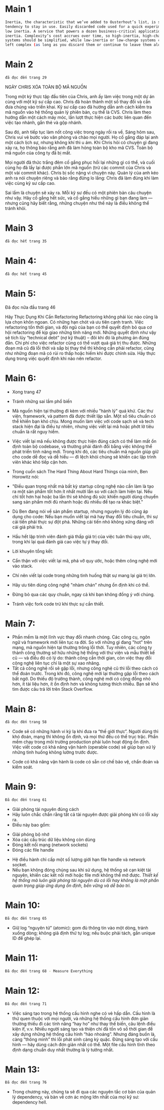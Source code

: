 # Main 1
```bash
Inertia, the characteristic that we’ve added to Ousterhout’s list, is software’s
tendency to stay in use. Easily discarded code used for a quick experiment has
low inertia. A service that powers a dozen business-critical applications has high
inertia. Complexity’s cost accrues over time, so high-inertia, high-change
systems should be simplified, while low-inertia or low-change systems can be
left complex (as long as you discard them or continue to leave them alone).
```
# Main 2
```bash
đã đọc đến trang 29
```
  NGÀY CHRIS XÓA TOÀN BỘ MÃ NGUỒN

  Trong một kỳ thực tập đầu tiên của Chris, anh ấy làm việc trong một dự án cùng với một kỹ sư cấp cao. Chris đã hoàn thành một số thay đổi và cần đưa chúng vào triển khai. Kỹ sư cấp cao đã hướng dẫn anh cách kiểm tra mã nguồn vào hệ thống quản lý phiên bản, cụ thể là CVS. Chris làm theo hướng dẫn một cách máy móc, lần lượt thực hiện các bước liên quan đến việc tạo nhánh, gắn thẻ và gộp nhánh.
  
  Sau đó, anh tiếp tục làm nốt công việc trong ngày rồi ra về. Sáng hôm sau, Chris vui vẻ bước vào văn phòng và chào mọi người. Họ cố gắng đáp lại anh một cách lịch sự, nhưng không khí thì u ám. Khi Chris hỏi có chuyện gì đang xảy ra, họ thông báo rằng anh đã làm hỏng toàn bộ kho mã CVS. Toàn bộ mã nguồn của công ty đã bị mất.
  
  Mọi người đã thức trắng đêm cố gắng phục hồi lại những gì có thể, và cuối cùng họ đã lấy lại được phần lớn mã nguồn (trừ các commit của Chris và một vài commit khác). Chris bị sốc nặng vì chuyện này. Quản lý của anh kéo anh ra nói chuyện riêng và bảo rằng đừng lo lắng: Chris đã làm đúng khi làm việc cùng kỹ sư cấp cao.
  
  Sai lầm là chuyện sẽ xảy ra. Mỗi kỹ sư đều có một phiên bản câu chuyện như vậy.
  Hãy cố gắng hết sức, và cố gắng hiểu những gì bạn đang làm — nhưng cũng hãy biết rằng, những chuyện như thế này là điều không thể tránh khỏi.

# Main 3
```bash
đã đọc hết trang 35
```
# Main 4:
```bash
đã đọc hết trang 45
```
# Main 5:
Đã đọc nữa đầu trang 46

Hãy Thực Dụng Khi Cần Refactoring
Refactoring không phải lúc nào cũng là lựa chọn khôn ngoan. Có những hạn chót và ưu tiên cạnh tranh. Việc refactoring tốn thời gian, và đội ngũ của bạn có thể quyết định bỏ qua cơ hội refactoring để kịp giao những tính năng mới. Những quyết định như vậy sẽ tích lũy “technical debt” (nợ kỹ thuật) – đôi khi đó là phương án đúng đắn. Chi phí cho việc refactor cũng có thể vượt quá giá trị thu được. Những đoạn mã cũ đã lỗi thời và sắp bị thay thế thì không cần phải refactor, cũng như những đoạn mã có rủi ro thấp hoặc hiếm khi được chỉnh sửa. Hãy thực dụng trong việc quyết định khi nào nên refactor.

# Main 6:
- Xong trang 47
- Tránh những sai lầm phổ biến
- Mã nguồn hiện tại thường đi kèm với nhiều "hành lý" quá khứ. Các thư viện, framework, và pattern đã được thiết lập sẵn. Một số tiêu chuẩn có thể khiến bạn khó chịu. Mong muốn làm việc với code sạch sẽ và tech stack hiện đại là điều tự nhiên, nhưng việc viết lại mã hoặc phớt lờ tiêu chuẩn là rất nguy hiểm.

- Việc viết lại mã nếu không được thực hiện đúng cách có thể làm mất ổn định toàn bộ codebase, và thường phải đánh đổi bằng việc không thể phát triển tính năng mới. Trong khi đó, các tiêu chuẩn mã nguồn giúp giữ cho code dễ đọc và dễ hiểu — đi lệch khỏi chúng sẽ khiến các lập trình viên khác khó tiếp cận hơn.

- Trong cuốn sách The Hard Thing About Hard Things của mình, Ben Horowitz nói:

- "Điều quan trọng nhất mà bất kỳ startup công nghệ nào cần làm là tạo ra một sản phẩm tốt hơn ít nhất mười lần so với cách làm hiện tại. Nếu chỉ tốt hơn hai hoặc ba lần thì sẽ không đủ sức khiến người dùng chuyển sang sản phẩm mới đủ nhanh hoặc đủ nhiều để tạo ra khác biệt."

- Dù Ben đang nói về sản phẩm startup, nhưng nguyên lý đó cũng áp dụng cho code:
Nếu bạn muốn viết lại mã hay thay đổi tiêu chuẩn, thì sự cải tiến phải thực sự đột phá.
Những cải tiến nhỏ không xứng đáng với cái giá phải trả.

- Hầu hết lập trình viên đánh giá thấp giá trị của việc tuân thủ quy ước, trong khi lại quá đánh giá cao việc tự ý thay đổi.

- Lời khuyên tổng kết:

- Cẩn thận với việc viết lại mã, phá vỡ quy ước, hoặc thêm công nghệ mới vào stack.

- Chỉ nên viết lại code trong những tình huống thật sự mang lại giá trị lớn.

- Hãy ưu tiên dùng công nghệ "nhàm chán" nhưng ổn định khi có thể.

- Đừng bỏ qua các quy chuẩn, ngay cả khi bạn không đồng ý với chúng.

- Tránh việc fork code trừ khi thực sự cần thiết.
# Main 7:
- Phần mềm là một lĩnh vực thay đổi nhanh chóng. Các công cụ, ngôn ngữ và framework mới liên tục ra đời. So với những gì đang "hot" trên mạng, mã nguồn hiện tại thường trông lỗi thời. Tuy nhiên, các công ty thành công thường sở hữu những hệ thống với thư viện và mẫu thiết kế cũ — và điều đó có lý do: thành công cần thời gian, còn việc thay đổi công nghệ liên tục chỉ là một sự xao nhãng.
- Tất cả công nghệ rồi sẽ gặp lỗi, nhưng công nghệ cũ thì lỗi theo cách có thể đoán trước. Trong khi đó, công nghệ mới lại thường gặp lỗi theo cách bất ngờ. Do thiếu độ trưởng thành, công nghệ mới có cộng đồng nhỏ hơn, ít tài liệu hơn, ít ổn định hơn và không tương thích nhiều. Bạn sẽ khó tìm được câu trả lời trên Stack Overflow.

# Main 8:
```bash
đã đọc đến trang 58
```
- Code sẽ có những hành vi kỳ lạ khi đưa ra “thế giới thực”. Người dùng thì khó đoán, mạng thì không ổn định, và mọi thứ đều có thể trục trặc. Phần mềm chạy trong môi trường production phải luôn hoạt động ổn định. Việc viết code có khả năng vận hành (operable code) sẽ giúp bạn xử lý những tình huống không lường trước được.

- Code có khả năng vận hành là code có sẵn cơ chế bảo vệ, chẩn đoán và kiểm soát.
# Main 9:
```bash
Đã đọc đến trang 61
```
- Giải phóng tài nguyên đúng cách
- Hãy luôn chắc chắn rằng tất cả tài nguyên được giải phóng khi có lỗi xảy ra.
- Điều này bao gồm:
+ Giải phóng bộ nhớ
+ Xóa các cấu trúc dữ liệu không còn dùng
+ Đóng kết nối mạng (network sockets)
+ Đóng các file handle
- Hệ điều hành chỉ cấp một số lượng giới hạn file handle và network socket.
- Nếu bạn không đóng chúng sau khi sử dụng, hệ thống sẽ cạn kiệt tài nguyên, khiến các kết nối mới hoặc file mới không thể mở được.
*Thiết kế hệ thống mà luôn giải phóng tài nguyên dù có lỗi hay không là một phần quan trọng giúp ứng dụng ổn định, bền vững và dễ bảo trì.*

# Main 10:
```bash
Đã đọc đến trang 65
```
- Giữ log “nguyên tử” (atomic): gom đủ thông tin vào một dòng, tránh xuống dòng; không giả định thứ tự log; nếu buộc phải tách, gắn unique ID để ghép lại.

# Main 11:
```bash
Đã đọc đến trang 68 - Measure Everything
```
# Main 12:
```bash
Đã đọc đến trang 71
```
- Việc sáng tạo trong hệ thống cấu hình nghe có vẻ hấp dẫn. Cấu hình là thứ quen thuộc với mọi người, và những hệ thống cấu hình đơn giản thường thiếu đi các tính năng “hay ho” như thay thế biến, câu lệnh điều kiện if, v.v. Nhiều người sáng tạo và thiện chí đã tốn vô số thời gian để xây dựng những hệ thống cấu hình “hào nhoáng”. Nhưng đáng buồn là, càng “thông minh” thì lỗi phát sinh càng kỳ quặc. Đừng sáng tạo với cấu hình — hãy dùng cách đơn giản nhất có thể. Một file cấu hình tĩnh theo định dạng chuẩn duy nhất thường là lý tưởng nhất.

# Main 13:
```bash
Đã đọc đến trang 76
```
- Trong chương này, chúng ta sẽ đi qua các nguyên tắc cơ bản của quản lý dependency, và bàn về cơn ác mộng lớn nhất của mọi kỹ sư: dependency hell.
